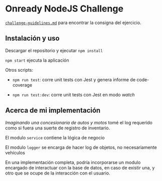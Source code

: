 # Onready NodeJS Challenge

[`challenge-guidelines.md`](https://raw.githubusercontent.com/AChareun/onready-challenge/master/challenge-guidelines.md) para encontrar la consigna del ejercicio.

## Instalación y uso

Descargar el repositorio y ejecutar `npm install`

`npm start` ejecuta la aplicación

Otros scripts:

- `npm run test`: corre unit tests con Jest y genera informe de code-coverage

- `npm run test:dev`: corre unit tests con Jest en modo _watch_

## Acerca de mi implementación

_Imaginando una concesionaria de autos y motos_ tomé el log requerido como si fuera una suerte de registro de inventario.

El modulo `service` contiene la lógica de negocio

El modulo `logger` se encarga de hacer log de objetos, no necesariamente vehículos

En una implementación completa, podría incorporarse un modulo encargado de interactuar con la base de datos, en caso de existir una, y otro que se ocupe de la interacción con el usuario.
